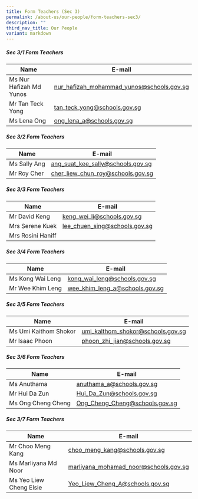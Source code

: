 ```yaml
---
title: Form Teachers (Sec 3)
permalink: /about-us/our-people/form-teachers-sec3/
description: ""
third_nav_title: Our People
variant: markdown
---
```

##### Sec 3/1 Form Teachers 

| Name | E-mail |
| -------- | -------- |
| Ms Nur Hafizah Md Yunos     | [nur_hafizah_mohammad_yunos@schools.gov.sg](mailto:nur_hafizah_mohammad_yunos@schools.gov.sg)     |
| Mr Tan Teck Yong     | [tan_teck_yong@schools.gov.sg](mailto:tan_teck_yong@schools.gov.sg)     |
| Ms Lena Ong     | [ong_lena_a@schools.gov.sg](mailto:ong_lena_a@schools.gov.sg)     |

##### Sec 3/2 Form Teachers 

| Name | E-mail |
| -------- | -------- |
| Ms Sally Ang     | [ang_suat_kee_sally@schools.gov.sg](mailto:ang_suat_kee_sally@schools.gov.sg)     |
| Mr Roy Cher     | [cher_liew_chun_roy@schools.gov.sg](mailto:cher_liew_chun_roy@schools.gov.sg)     |


##### Sec 3/3 Form Teachers 

| Name | E-mail |
| -------- | -------- |
| Mr David Keng     | [keng_wei_li@schools.gov.sg](mailto:keng_wei_li@schools.gov.sg)     |
| Mrs Serene Kuek     | [lee_chuen_sing@schools.gov.sg](mailto:lee_chuen_sing@schools.gov.sg)     |
| Mrs Rosini Haniff     | 

##### Sec 3/4 Form Teachers 

| Name | E-mail |
| -------- | -------- |
| Ms Kong Wai Leng     | [kong_wai_leng@schools.gov.sg](mailto:kong_wai_leng@schools.gov.sg)     |
| Mr Wee Khim Leng     | [wee_khim_leng_a@schools.gov.sg](mailto:wee_khim_leng_a@schools.gov.sg)     |

##### Sec 3/5 Form Teachers 

| Name | E-mail |
| -------- | -------- |
| Ms Umi Kaithom Shokor     | [umi_kalthom_shokor@schools.gov.sg](mailto:umi_kalthom_shokor@schools.gov.sg)     |
| Mr Isaac Phoon     | [phoon_zhi_jian@schools.gov.sg](mailto:phoon_zhi_jian@schools.gov.sg)     |

##### Sec 3/6 Form Teachers 

| Name | E-mail |
| -------- | -------- |
| Ms Anuthama     | [anuthama_a@schools.gov.sg](mailto:anuthama_a@schools.gov.sg)     |
| Mr Hui Da Zun     |  [Hui_Da_Zun@schools.gov.sg](mailto:Hui_Da_Zun@schools.gov.sg)    |
| Ms Ong Cheng Cheng     |  [Ong_Cheng_Cheng@schools.gov.sg](mailto:Ong_Cheng_Cheng@schools.gov.sg)    |

##### Sec 3/7 Form Teachers 

| Name | E-mail |
| -------- | -------- |
| Mr Choo Meng Kang     | [choo_meng_kang@schools.gov.sg](mailto:choo_meng_kang@schools.gov.sg)     |
| Ms Marliyana Md Noor     | [marliyana_mohamad_noor@schools.gov.sg](mailto:marliyana_mohamad_noor@schools.gov.sg)     |
| Ms Yeo Liew Cheng Elsie     |   [Yeo_Liew_Cheng_A@schools.gov.sg](mailto:Yeo_Liew_Cheng_A@schools.gov.sg)   |
